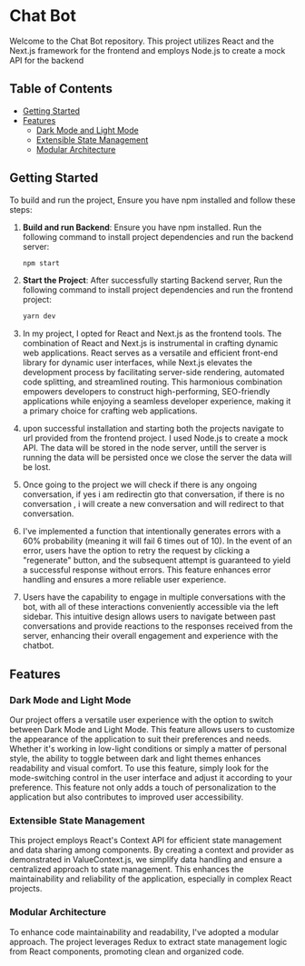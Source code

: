 # Chat Bot

Welcome to the Chat Bot repository. This project utilizes React and the Next.js framework for the frontend and employs Node.js to create a mock API for the backend

## Table of Contents

- [Getting Started](#getting-started)
- [Features](#features)
  - [Dark Mode and Light Mode](#dark-light)
  - [Extensible State Management](#extensible-state-management)
  <!-- - [Responsive Design](#responsive-design) -->
  - [Modular Architecture](#modular-architecture)

## Getting Started

To build and run the project, Ensure you have npm installed and follow these steps:

1. **Build and run Backend**: Ensure you have npm installed. Run the following command to install project dependencies and run the backend server:

   ```bash
   npm start
2. **Start the Project**: After successfully starting Backend server, Run the following command to install project dependencies and run the frontend project:

   ```bash
   yarn dev
4. In my project, I opted for React and Next.js as the frontend tools. The combination of React and Next.js is instrumental in crafting dynamic web applications. React serves as a versatile and efficient front-end library for dynamic user interfaces, while Next.js elevates the development process by facilitating server-side rendering, automated code splitting, and streamlined routing. This harmonious combination empowers developers to construct high-performing, SEO-friendly applications while enjoying a seamless developer experience, making it a primary choice for crafting web applications.
3. upon successful installation and starting both the projects navigate to url provided from the frontend project. I used Node.js to create a mock API. The data will be stored in the node server, untill the server is running the data will be persisted once we close the server the data will be lost.
4. Once going to the project we will check if there is any ongoing conversation, if yes i am redirectin gto that conversation, if there is no conversation , i will create a new conversation and will redirect to that conversation.
5. I've implemented a function that intentionally generates errors with a 60% probability (meaning it will fail 6 times out of 10). In the event of an error, users have the option to retry the request by clicking a "regenerate" button, and the subsequent attempt is guaranteed to yield a successful response without errors. This feature enhances error handling and ensures a more reliable user experience.
6. Users have the capability to engage in multiple conversations with the bot, with all of these interactions conveniently accessible via the left sidebar. This intuitive design allows users to navigate between past conversations and provide reactions to the responses received from the server, enhancing their overall engagement and experience with the chatbot.
## Features

### Dark Mode and Light Mode
Our project offers a versatile user experience with the option to switch between Dark Mode and Light Mode. This feature allows users to customize the appearance of the application to suit their preferences and needs. Whether it's working in low-light conditions or simply a matter of personal style, the ability to toggle between dark and light themes enhances readability and visual comfort. To use this feature, simply look for the mode-switching control in the user interface and adjust it according to your preference. This feature not only adds a touch of personalization to the application but also contributes to improved user accessibility.

### Extensible State Management
This project employs React's Context API for efficient state management and data sharing among components. By creating a context and provider as demonstrated in ValueContext.js, we simplify data handling and ensure a centralized approach to state management. This enhances the maintainability and reliability of the application, especially in complex React projects.

<!-- ### Responsive Design
This project is designed to adapt to various devices and screen sizes. I've used media queries to provide a seamless experience across desktops, tablets, and smartphones. -->

### Modular Architecture
To enhance code maintainability and readability, I've adopted a modular approach. The project leverages Redux to extract state management logic from React components, promoting clean and organized code.